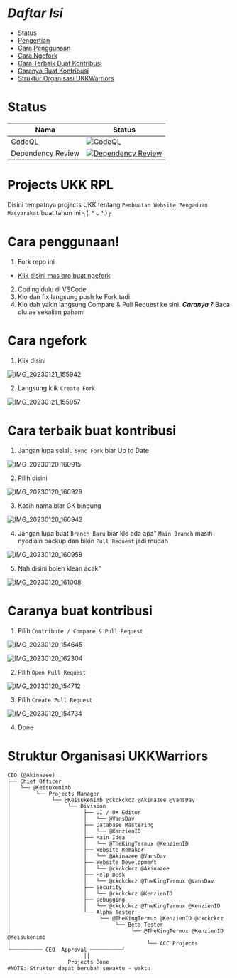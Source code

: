 # *Daftar Isi*
- [Status](#status)
- [Pengertian](#projects-ukk-rpl)
- [Cara Penggunaan](#cara-penggunaan)
- [Cara Ngefork](#cara-ngefork)
- [Cara Terbaik Buat Kontribusi](#cara-terbaik-buat-kontribusi)
- [Caranya Buat Kontribusi](#caranya-buat-kontribusi)
- [Struktur Organisasi UKKWarriors](#struktur-organisasi-ukkwarriors)

# Status
| Nama | Status |
| --- | --- |
| CodeQL | [![CodeQL](https://github.com/UKKWariors/Website-Pengaduan-Masyarakat-Remake/actions/workflows/codeql.yml/badge.svg?branch=main)](https://github.com/UKKWariors/Website-Pengaduan-Masyarakat/actions/workflows/codeql.yml) |
| Dependency Review | [![Dependency Review](https://github.com/UKKWariors/Website-Pengaduan-Masyarakat-Remake/actions/workflows/dependency-review.yml/badge.svg?branch=main)](https://github.com/UKKWariors/Website-Pengaduan-Masyarakat/actions/workflows/dependency-review.yml) |

# Projects UKK RPL
Disini tempatnya projects UKK tentang `Pembuatan Website Pengaduan Masyarakat` buat tahun ini ╮⁠(⁠.⁠ ⁠❛⁠ ⁠ᴗ⁠ ⁠❛⁠.⁠)⁠╭

# Cara penggunaan!
1. Fork repo ini
- [Klik disini mas bro buat ngefork](https://github.com/UKKWariors/Website-Pengaduan-Masyarakat-Remake/fork)
2. Coding dulu di VSCode
3. Klo dan fix langsung push ke Fork tadi
4. Klo dah yakin langsung Compare & Pull Request ke sini. ***Caranya ?*** Baca dlu ae sekalian pahami 

# Cara ngefork
1. Klik disini

![IMG_20230121_155942](https://user-images.githubusercontent.com/50316075/213859977-adf7bc4a-db62-4a01-943d-6e5bd41dcc19.jpg)

2. Langsung klik `Create Fork`

![IMG_20230121_155957](https://user-images.githubusercontent.com/50316075/213859971-46b7bb88-9aab-4680-a896-a16c4d060e9f.jpg)


# Cara terbaik buat kontribusi
1. Jangan lupa selalu `Sync Fork` biar Up to Date

![IMG_20230120_160915](https://user-images.githubusercontent.com/50316075/213658075-0bcf28d9-8a31-4a97-bfdb-4d67b2ca9855.jpg)

2. Pilih disini

![IMG_20230120_160929](https://user-images.githubusercontent.com/50316075/213658087-eca8d5e0-8375-4b5d-8f9c-7025f3aa950c.jpg)

3. Kasih nama biar GK bingung

![IMG_20230120_160942](https://user-images.githubusercontent.com/50316075/213658097-e468cc3c-dad6-46d7-9ca8-1620cfdd90bf.jpg)

4. Jangan lupa buat `Branch Baru` biar klo ada apa" `Main Branch` masih nyediain backup dan bikin `Pull Request` jadi mudah

![IMG_20230120_160958](https://user-images.githubusercontent.com/50316075/213658102-64f4581f-0b90-42e8-a612-3078e389f208.jpg)

5. Nah disini boleh klean acak"

![IMG_20230120_161008](https://user-images.githubusercontent.com/50316075/213658107-4b778e5a-b97d-4cdc-93bd-48384cfa618a.jpg)


# Caranya buat kontribusi 
1. Pilih `Contribute / Compare & Pull Request`

![IMG_20230120_154645](https://user-images.githubusercontent.com/50316075/213654461-aed01793-d706-4b8e-9f67-c39551d2355a.jpg)

![IMG_20230120_162304](https://user-images.githubusercontent.com/50316075/213660483-8863fd56-2980-4285-966d-70075d4e87f9.jpg)

2. Pilih `Open Pull Request`

![IMG_20230120_154712](https://user-images.githubusercontent.com/50316075/213654474-c825daa1-845a-4c01-aa1c-ce1eca547c87.jpg)

3. Pilih `Create Pull Request`

![IMG_20230120_154734](https://user-images.githubusercontent.com/50316075/213654481-19879235-c4db-408b-b8d9-62365623e2ce.jpg)

4. Done

# Struktur Organisasi UKKWarriors

```console
CEO (@Akinazee)
├── Chief Officer
│   └── @Keisukenimb
│        └── Projects Manager
│             └── @Keisukenimb @ckckckcz @Akinazee @VansDav
│                  └── Division
│                       ├── UI / UX Editor
│                       │   └── @VansDav
│                       ├── Database Mastering
│                       │   └── @KenzienID
│                       ├── Main Idea
│                       │   └── @TheKingTermux @KenzienID
│                       ├── Website Remaker
│                       │   └── @Akinazee @VansDav
│                       ├── Website Development 
│                       │   └── @ckckckcz @Akinazee
│                       ├── Help Desk
│                       │   └── @ckckckcz @TheKingTermux @VansDav
│                       ├── Security
│                       │   └── @ckckckcz @KenzienID 
│                       ├── Debugging
│                       │   └── @ckckckcz @TheKingTermux @KenzienID
│                       └── Alpha Tester 
│                            └── @TheKingTermux @KenzienID @ckckckcz
│                                 └── Beta Tester 
│                                      └── @TheKingTermux @KenzienID @Keisukenimb
│                                           └── ACC Projects                           
└────────── CEO  Approval ──────────┘
                        ││
                   Projects Done
#NOTE: Struktur dapat berubah sewaktu - waktu 
```
